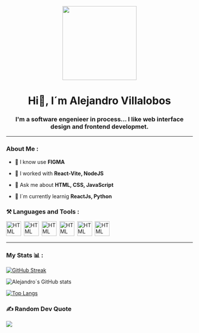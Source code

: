 <div id="header" align="center">
    <img src="https://media.giphy.com/media/K7StRcr7hagJpXROmb/giphy.gif" width="200">
    <h1 align="center">Hi👋, I´m Alejandro Villalobos </h1>
    <h3 align="center">
        I'm a software engenieer in process... I like web interface design and frontend developmet.
    </h3>
</div>

---

###  About Me : 
- 📌 I know use **FIGMA** 

- 📌 I worked with **React-Vite, NodeJS**

- 📌 Ask me about **HTML, CSS, JavaScript**

- 📌 I´m currently learnig **ReactJs, Python**

<div align="left">
    <h3> ⚒ Languages and Tools : </h3>
    <div>
        <img src="https://cdn-icons-png.flaticon.com/512/226/226777.png" title="HTML5" alt="HTML" width="40" height="40" />&nbsp;
        <img src="https://cdn-icons-png.flaticon.com/512/5968/5968267.png" title="HTML5" alt="HTML" width="40" height="40" />&nbsp;
        <img src="https://cdn-icons-png.flaticon.com/512/5968/5968242.png" title="HTML5" alt="HTML" width="40" height="40" />&nbsp;
        <img src="https://cdn-icons-png.flaticon.com/512/919/919825.png" title="HTML5" alt="HTML" width="40" height="40" />&nbsp;
        <img src="https://cdn-icons-png.flaticon.com/512/5968/5968705.png" title="HTML5" alt="HTML" width="40" height="40" />&nbsp;
        <img src="https://cdn-icons-png.flaticon.com/512/1126/1126012.png" title="HTML5" alt="HTML" width="40" height="40" />&nbsp;
    </div>
</div>

---

### My Stats 📊 : 
[![GitHub Streak](https://streak-stats.demolab.com?user=VictorVillalva&theme=halloween&hide_border=true&border_radius=5.5&locale=es&border=EB545400)](https://git.io/streak-stats)

![Alejandro´s GitHub stats](https://github-readme-stats.vercel.app/api?username=villalobos14&show_icons=true&theme=radical)

[![Top Langs](https://github-readme-stats.vercel.app/api/top-langs/?username=villalobos14&layout=dark)](https://github.com/villalobos14/github-readme-stats)

### ✍️ Random Dev Quote
![](https://quotes-github-readme.vercel.app/api?type=horizontal&theme=radical)

